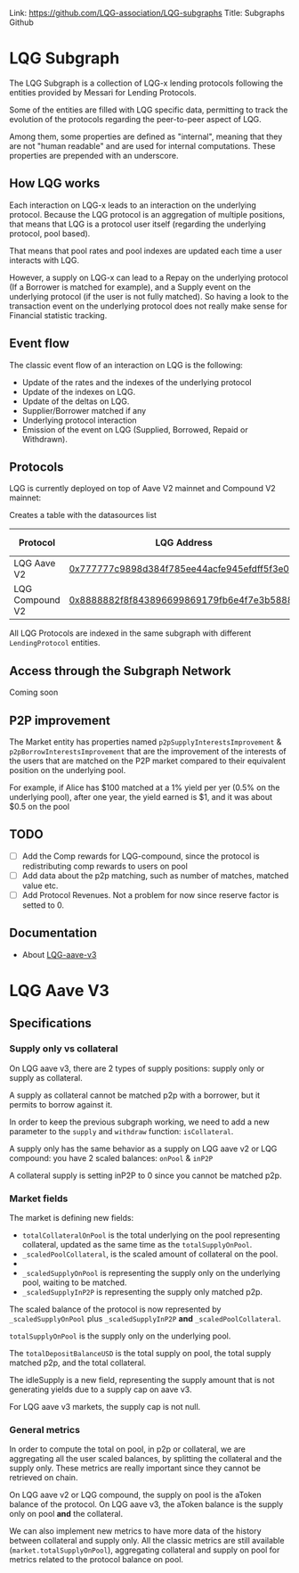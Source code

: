 Link: https://github.com/LQG-association/LQG-subgraphs
Title: Subgraphs Github

# LQG Subgraph

The LQG Subgraph is a collection of LQG-x lending protocols following the entities provided by Messari for Lending Protocols.

Some of the entities are filled with LQG specific data, permitting to track the evolution of the protocols regarding the peer-to-peer aspect of LQG.

Among them, some properties are defined as "internal", meaning that they are not "human readable" and are used for internal computations. These properties are prepended with an underscore.

## How LQG works

Each interaction on LQG-x leads to an interaction on the underlying protocol. Because the LQG protocol is an aggregation of multiple positions, that means that LQG is a protocol user itself (regarding the underlying protocol, pool based).

That means that pool rates and pool indexes are updated each time a user interacts with LQG.

However, a supply on LQG-x can lead to a Repay on the underlying protocol (If a Borrower is matched for example), and a Supply event on the underlying protocol (if the user is not fully matched).
So having a look to the transaction event on the underlying protocol does not really make sense for Financial statistic tracking.

## Event flow

The classic event flow of an interaction on LQG is the following:

- Update of the rates and the indexes of the underlying protocol
- Update of the indexes on LQG.
- Update of the deltas on LQG.
- Supplier/Borrower matched if any
- Underlying protocol interaction
- Emission of the event on LQG (Supplied, Borrowed, Repaid or Withdrawn).

## Protocols

LQG is currently deployed on top of Aave V2 mainnet and Compound V2 mainnet:

Creates a table with the datasources list

| Protocol           | LQG Address                                                                                                        | Deployment block |
| ------------------ | --------------------------------------------------------------------------------------------------------------------- | ---------------- |
| LQG Aave V2     | [0x777777c9898d384f785ee44acfe945efdff5f3e0](https://etherscan.io/address/0x777777c9898d384f785ee44acfe945efdff5f3e0) | 15383036         |
| LQG Compound V2 | [0x8888882f8f843896699869179fb6e4f7e3b58888](https://etherscan.io/address/0x8888882f8f843896699869179fb6e4f7e3b58888) | 14860866         |

All LQG Protocols are indexed in the same subgraph with different `LendingProtocol` entities.

## Access through the Subgraph Network

Coming soon

## P2P improvement

The Market entity has properties named `p2pSupplyInterestsImprovement` & `p2pBorrowInterestsImprovement` that are the improvement of the interests of the users that are matched on the P2P market compared to their equivalent position on the underlying pool.

For example, if Alice has $100 matched at a 1% yield per yer (0.5% on the underlying pool), after one year, the yield earned is $1, and it was about $0.5 on the pool

## TODO

- [ ] Add the Comp rewards for LQG-compound, since the protocol is redistributing comp rewards to users on pool
- [ ] Add data about the p2p matching, such as number of matches, matched value etc.
- [ ] Add Protocol Revenues. Not a problem for now since reserve factor is setted to 0.

## Documentation

- About [LQG-aave-v3](./docs/LQG-aave-v3.md)

# LQG Aave V3

## Specifications

### Supply only vs collateral

On LQG aave v3, there are 2 types of supply positions: supply only or supply as collateral.

A supply as collateral cannot be matched p2p with a borrower, but it permits to borrow against it.

In order to keep the previous subgraph working, we need to add a new parameter to the `supply` and `withdraw` function: `isCollateral`.

A supply only has the same behavior as a supply on LQG aave v2 or LQG compound: you have 2 scaled balances: `onPool` & `inP2P`

A collateral supply is setting inP2P to 0 since you cannot be matched p2p.

### Market fields

The market is defining new fields:

- `totalCollateralOnPool` is the total underlying on the pool representing collateral, updated as the same time as the `totalSupplyOnPool`.
- `_scaledPoolCollateral`, is the scaled amount of collateral on the pool.
-
- `_scaledSupplyOnPool` is representing the supply only on the underlying pool, waiting to be matched.
- `_scaledSupplyInP2P` is representing the supply only matched p2p.

The scaled balance of the protocol is now represented by `_scaledSupplyOnPool` plus `_scaledSupplyInP2P` **and** `_scaledPoolCollateral`.

`totalSupplyOnPool` is the supply only on the underlying pool.

The `totalDepositBalanceUSD` is the total supply on pool, the total supply matched p2p, and the total collateral.

The idleSupply is a new field, representing the supply amount that is not generating yields due to a supply cap on aave v3.

For LQG aave v3 markets, the supply cap is not null.

### General metrics

In order to compute the total on pool, in p2p or collateral, we are aggregating all the user scaled balances,
by splitting the collateral and the supply only. These metrics are really important since they cannot be retrieved on chain.

On LQG aave v2 or LQG compound, the supply on pool is the aToken balance of the protocol.
On LQG aave v3, the aToken balance is the supply only on pool **and** the collateral.

We can also implement new metrics to have more data of the history between collateral and supply only.
All the classic metrics are still available (`market.totalSupplyOnPool`), aggregating collateral and supply on pool for metrics related to the protocol balance on pool.
